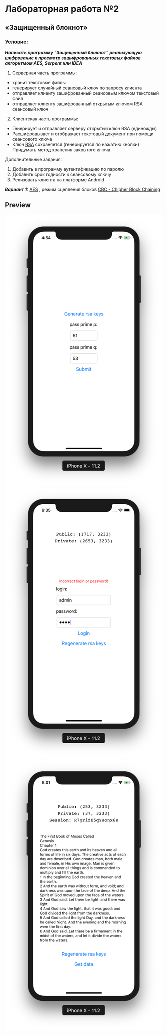 # Лабораторная работа №2
## «Защищенный блокнот»
### Условие:
***Написать программу "Защищенный блокнот" реализующую шифрование и просмотр зашифрованных текстовых файлов алгоритмом AES, Serpent или IDEA***

1) Серверная часть программы:

* хранит текстовые файлы
* генерирует случайный сеансовый ключ по запросу клиента
* отправляет клиенту зашифрованный сеансовым ключом текстовый файл
* отправляет клиенту зашифрованный открытым ключом RSA сеансовый ключ
2) Клиентская часть программы:

* Генерирует и отправляет серверу открытый ключ RSA (единожды)
* Расшифровывает и отображает текстовый документ при помощи сеансового ключа
* Ключ [RSA](https://en.wikipedia.org/wiki/RSA_(cryptosystem)) сохраняется (генерируется по нажатию кнопки)
Придумать метод хранения закрытого ключа.

Дополнительные задания:

1) Добавить в программу аутентификацию по паролю
2) Добавить срок годности к сеансовому ключу
3) Релизовать клиента на платформе Android

***Вариант 1:***
[AES](https://en.wikipedia.org/wiki/Advanced_Encryption_Standard) , режим сцепления блоков [CBC - Chipher Block Chaining](https://en.wikipedia.org/wiki/Block_cipher_mode_of_operation#CBC)

## Preview
![image1](img/1.png)
![image2](img/2.png)
![image3](img/3.png)
